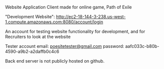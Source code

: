 Website Application Client made for online game, Path of Exile

"Development Website": http://ec2-18-144-3-238.us-west-1.compute.amazonaws.com:8080/account/login

An account for testing website functionality for development, and for Recruiters to look at the website

Tester account
email: poesitetester@gmail.com
password: aafc033c-b80b-4590-a9b2-a2daffb0c4c6

Back end server is not publicly hosted on github.
